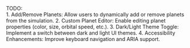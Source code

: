 TODO:  
    1.  Add/Remove Planets: Allow users to dynamically add or remove planets from
        the simulation.
    2. Custom Planet Editor: Enable editing planet properties (color, size, orbital
        speed, etc.).
    3. Dark/Light Theme Toggle: Implement a switch between dark and light UI
        themes.
    4. Accessibility Enhancements: Improve keyboard navigation and ARIA support.